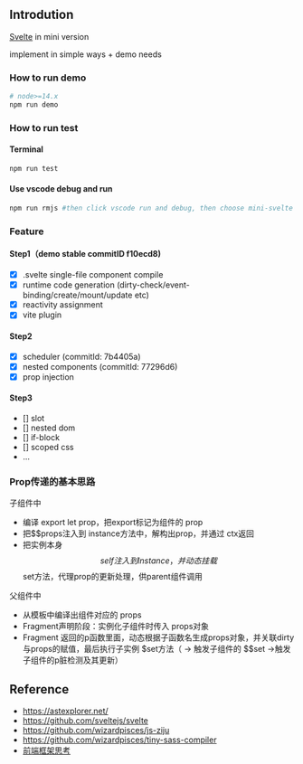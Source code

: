 ## Introdution
[Svelte](https://svelte.dev/) in mini version

implement in simple ways + demo needs
### How to run demo
```bash
# node>=14.x
npm run demo
```
### How to run test
#### Terminal
```bash
npm run test
```
#### Use vscode debug and run
```bash
npm run rmjs #then click vscode run and debug, then choose mini-svelte to run (reference experiment/.vscode/launch.json)
```

### Feature

#### Step1（demo stable commitID f10ecd8)
* [x] .svelte single-file component compile
* [x] runtime code generation (dirty-check/event-binding/create/mount/update etc)
* [x] reactivity assignment
* [x] vite plugin

#### Step2
* [x] scheduler (commitId: 7b4405a)
* [x] nested components (commitId: 77296d6)
* [x] prop injection

#### Step3
* [] slot
* [] nested dom
* [] if-block
* [] scoped css
* ...

### Prop传递的基本思路

子组件中
* 编译 export let prop，把export标记为组件的 prop
* 把$$props注入到 instance方法中，解构出prop，并通过 ctx返回
* 把实例本身 $$self注入到 Instance，并动态挂载 $$set方法，代理prop的更新处理，供parent组件调用

父组件中
* 从模板中编译出组件对应的 props
* Fragment声明阶段：实例化子组件时传入 props对象
* Fragment 返回的p函数里面，动态根据子函数名生成props对象，并关联dirty与props的赋值，最后执行子实例 $set方法（ -> 触发子组件的 $$set ->触发子组件的p脏检测及其更新）

## Reference

* https://astexplorer.net/
* https://github.com/sveltejs/svelte
* https://github.com/wizardpisces/js-ziju
* https://github.com/wizardpisces/tiny-sass-compiler
* [前端框架思考](https://wizardpisces.github.io/blog/%E5%89%8D%E7%AB%AF%E6%A1%86%E6%9E%B6%E6%80%9D%E8%80%83)
